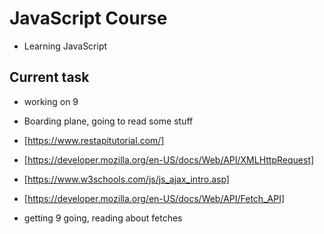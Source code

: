 # JavaScript Course

- Learning JavaScript

## Current task

- working on 9
- Boarding plane, going to read some stuff
- [https://www.restapitutorial.com/]
- [https://developer.mozilla.org/en-US/docs/Web/API/XMLHttpRequest]
- [https://www.w3schools.com/js/js_ajax_intro.asp]
- [https://developer.mozilla.org/en-US/docs/Web/API/Fetch_API]

- getting 9 going, reading about fetches

